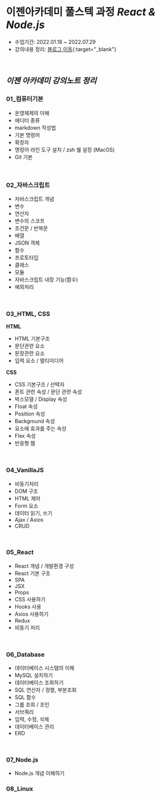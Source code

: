 # 이젠아카데미 풀스텍 과정 _React & Node.js_
- 수업기간: 2022.01.18 ~ 2022.07.29
- 강의내용 정리: [블로그 이동](https://chan-co.tistory.com/){:target="_blank"}
<!-- - 강의내용 정리: <a href="https://chan-co.tistory.com/" target="_blank">https://chan-co.tistory.com/</a> -->

<br />

## **_이젠 아카데미 강의노트 정리_**

### 01_컴퓨터기본

* 운영체제의 이해
* 에디터 종류
* markdown 작성법
* 기본 명령어
* 확장자
* 명렁어 라인 도구 설치 / zsh 쉘 설정 (MacOS)
* Git 기본

<br />

### 02_자바스크립트

* 자바스크립트 개념
* 변수
* 연산자
* 변수의 스코프
* 조건문 / 반복문
* 배열
* JSON 객체
* 함수
* 프로토타입
* 클래스
* 모듈
* 자바스크립트 내장 기능(함수)
* 예외처리

<br />

### 03_HTML, CSS

**HTML**

* HTML 기본구조
* 문단관련 요소
* 문장관련 요소
* 입력 요소 / 멀티미디어


**CSS**

* CSS 기본구조 / 선택자
* 폰트 관련 속성 / 문단 관련 속성
* 박스모델 / Display 속성
* Float 속성
* Position 속성
* Background 속성
* 요소에 효과를 주는 속성
* Flex 속성
* 반응형 웹

<br />

### 04_VanillaJS

* 비동기처리
* DOM 구조
* HTML 제어
* Form 요소
* 데이터 읽기, 쓰기
* Ajax / Axios
* CRUD

<br />

### 05_React

* React 개념 / 개발환경 구성
* React 기본 구조
* SPA
* JSX
* Props
* CSS 사용하기
* Hooks 사용
* Axios 사용하기
* Redux
* 비동기 처리

<br />

### 06_Database

* 데이터베이스 시스템의 이해
* MySQL 설치하기
* 데이터베이스 조회하기
* SQL 연산자 / 정렬, 부분조회
* SQL 함수
* 그룹 조회 / 조인
* 서브쿼리
* 입력, 수정, 삭제
* 데이터베이스 관리
* ERD

<br />

### 07_Node.js

* Node.js 개념 이해하기

### 08_Linux